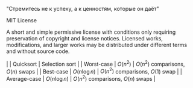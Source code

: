 "Стремитесь не к успеху, а к ценностям, которые он даёт"

MIT License

A short and simple permissive license with conditions only requiring preservation of copyright and license notices. Licensed works, modifications, and larger works may be distributed under different terms and without source code.


|              | Quicksort     | Selection sort                     |
| Worst-case   | $O(n^2)$      | $O(n^2)$ comparisons, $O(n)$ swaps |
| Best-case    | $O(n\log{n})$ | $O(n^2)$ comparisons, $O(1)$ swap  |
| Average-case | $O(n\log{n})$ | $O(n^2)$ comparisons, $O(n)$ swaps |
